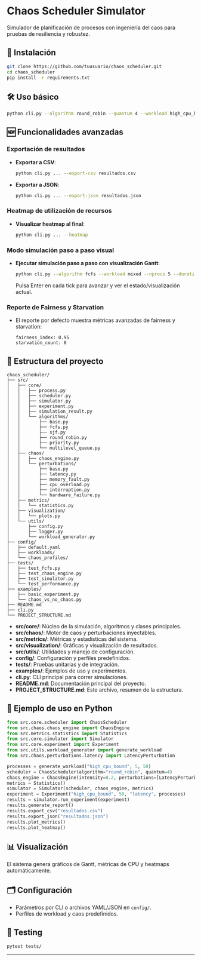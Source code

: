 # Chaos Scheduler Simulator

Simulador de planificación de procesos con ingeniería del caos para pruebas de resiliencia y robustez.

## 🚀 Instalación

```bash
git clone https://github.com/tuusuario/chaos_scheduler.git
cd chaos_scheduler
pip install -r requirements.txt
```

## 🛠️ Uso básico

```bash
python cli.py --algorithm round_robin --quantum 4 --workload high_cpu_bound --nprocs 10 --duration 100 --chaos latency memory_fault --intensity 0.3
```

## 🆕 Funcionalidades avanzadas

### Exportación de resultados

- **Exportar a CSV**:
  ```bash
  python cli.py ... --export-csv resultados.csv
  ```
- **Exportar a JSON**:
  ```bash
  python cli.py ... --export-json resultados.json
  ```

### Heatmap de utilización de recursos

- **Visualizar heatmap al final**:
  ```bash
  python cli.py ... --heatmap
  ```

### Modo simulación paso a paso visual

- **Ejecutar simulación paso a paso con visualización Gantt**:
  ```bash
  python cli.py --algorithm fcfs --workload mixed --nprocs 5 --duration 20 --step-by-step
  ```
  Pulsa Enter en cada tick para avanzar y ver el estado/visualización actual.

### Reporte de Fairness y Starvation

- El reporte por defecto muestra métricas avanzadas de fairness y starvation:
  ```
  fairness_index: 0.95
  starvation_count: 0
  ```

## 📂 Estructura del proyecto

```
chaos_scheduler/
├── src/
│   ├── core/
│   │   ├── process.py
│   │   ├── scheduler.py
│   │   ├── simulator.py
│   │   ├── experiment.py
│   │   ├── simulation_result.py
│   │   └── algorithms/
│   │       ├── base.py
│   │       ├── fcfs.py
│   │       ├── sjf.py
│   │       ├── round_robin.py
│   │       ├── priority.py
│   │       └── multilevel_queue.py
│   ├── chaos/
│   │   ├── chaos_engine.py
│   │   └── perturbations/
│   │       ├── base.py
│   │       ├── latency.py
│   │       ├── memory_fault.py
│   │       ├── cpu_overload.py
│   │       ├── interruption.py
│   │       └── hardware_failure.py
│   ├── metrics/
│   │   └── statistics.py
│   ├── visualization/
│   │   └── plots.py
│   └── utils/
│       ├── config.py
│       ├── logger.py
│       └── workload_generator.py
├── config/
│   ├── default.yaml
│   ├── workloads/
│   └── chaos_profiles/
├── tests/
│   ├── test_fcfs.py
│   ├── test_chaos_engine.py
│   ├── test_simulator.py
│   └── test_performance.py
├── examples/
│   ├── basic_experiment.py
│   └── chaos_vs_no_chaos.py
├── README.md
├── cli.py
└── PROJECT_STRUCTURE.md
```
- **src/core/**: Núcleo de la simulación, algoritmos y clases principales.
- **src/chaos/**: Motor de caos y perturbaciones inyectables.
- **src/metrics/**: Métricas y estadísticas del sistema.
- **src/visualization/**: Gráficas y visualización de resultados.
- **src/utils/**: Utilidades y manejo de configuración.
- **config/**: Configuración y perfiles predefinidos.
- **tests/**: Pruebas unitarias y de integración.
- **examples/**: Ejemplos de uso y experimentos.
- **cli.py**: CLI principal para correr simulaciones.
- **README.md**: Documentación principal del proyecto.
- **PROJECT_STRUCTURE.md**: Este archivo, resumen de la estructura.

## 🧪 Ejemplo de uso en Python

```python
from src.core.scheduler import ChaosScheduler
from src.chaos.chaos_engine import ChaosEngine
from src.metrics.statistics import Statistics
from src.core.simulator import Simulator
from src.core.experiment import Experiment
from src.utils.workload_generator import generate_workload
from src.chaos.perturbations.latency import LatencyPerturbation

processes = generate_workload("high_cpu_bound", 5, 50)
scheduler = ChaosScheduler(algorithm="round_robin", quantum=4)
chaos_engine = ChaosEngine(intensity=0.2, perturbations=[LatencyPerturbation()])
metrics = Statistics()
simulator = Simulator(scheduler, chaos_engine, metrics)
experiment = Experiment("high_cpu_bound", 50, "latency", processes)
results = simulator.run_experiment(experiment)
results.generate_report()
results.export_csv("resultados.csv")
results.export_json("resultados.json")
results.plot_metrics()
results.plot_heatmap()
```

## 📊 Visualización

El sistema genera gráficos de Gantt, métricas de CPU y heatmaps automáticamente.

## 🗂️ Configuración

- Parámetros por CLI o archivos YAML/JSON en `config/`.
- Perfiles de workload y caos predefinidos.

## 🧪 Testing

```bash
pytest tests/
```

---
